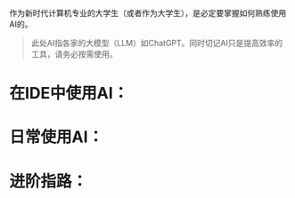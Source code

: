 作为新时代计算机专业的大学生（或者作为大学生），是必定要掌握如何熟练使用AI的。

> 此处AI指各家的大模型（LLM）如ChatGPT。同时切记AI只是提高效率的工具，请务必按需使用。

# 在IDE中使用AI：

# 日常使用AI：

# 进阶指路：
